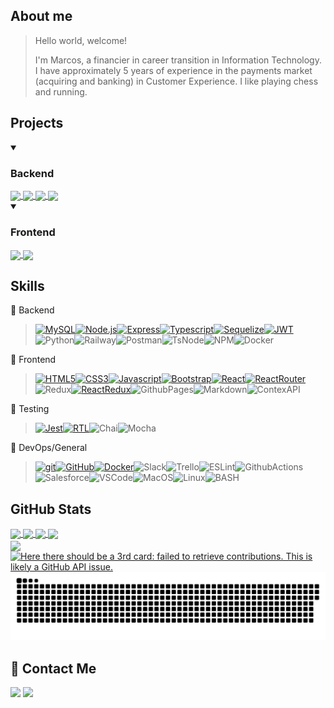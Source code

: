 ## About me

>Hello world, welcome!
>
>I'm Marcos, a financier in career transition in Information Technology.
>I have approximately 5 years of experience in the payments market (acquiring and banking) in Customer Experience. I like playing chess and running.

## Projects
 
<details open>
<summary><h3> Backend</h3></summary>
 

<a href="https://github.com/dopimentel/backend-trybe-futebol-clube#gh-dark-mode-only">
  <img height=150 align="center" src="https://github-readme-stats.vercel.app/api/pin/?username=dopimentel&repo=backend-trybe-futebol-clube&theme=dark#gh-dark-mode-only" />
</a>
<a href="https://github.com/dopimentel/backend-trybe-futebol-clube#gh-light-mode-only">
  <img height=150 align="center" src="https://github-readme-stats.vercel.app/api/pin/?username=dopimentel&repo=backend-trybe-futebol-clube&theme=light#gh-light-mode-only" />
</a>



<a href="https://github.com/dopimentel/backend-trybers-and-dragons#gh-dark-mode-only">
  <img height=150 align="center" src="https://github-readme-stats.vercel.app/api/pin/?username=dopimentel&repo=backend-trybers-and-dragons&theme=dark#gh-dark-mode-only" />
</a>
<a href="https://github.com/dopimentel/backend-trybers-and-dragons#gh-light-mode-only">
  <img height=150 align="center" src="https://github-readme-stats.vercel.app/api/pin/?username=dopimentel&repo=backend-trybers-and-dragons&theme=light#gh-light-mode-only" />
</a>


</details>

<details open>
<summary><h3> Frontend</h3></summary>
 <a href="https://github.com/dopimentel/frontend-starwars-planets-search#gh-dark-mode-only">
  <img height=150 align="center" src="https://github-readme-stats.vercel.app/api/pin/?username=dopimentel&repo=frontend-starwars-planets-search&theme=dark#gh-dark-mode-only" />
</a>
<a href="https://github.com/dopimentel/frontend-starwars-planets-search#gh-light-mode-only">
  <img height=150 align="center" src="https://github-readme-stats.vercel.app/api/pin/?username=dopimentel&repo=frontend-starwars-planets-search&theme=light#gh-light-mode-only" />
</a>
</details>

## Skills

📍 Backend
> [![MySQL][MySQL]][MySQL-url][![Node.js][Node.js]][Node.js-url][![Express][Express]][Express-url][![Typescript][Typescript]][Typescript-url][![Sequelize][Sequelize]][Sequelize-url][![JWT][JWT]][JWT-url]![Python][Python]![Railway][Railway]![Postman][Postman]![TsNode][TsNode]![NPM][NPM]![Docker]

<!-- BACK-END -->
[MySQL]: https://img.shields.io/badge/mysql-4479A1?style=for-the-badge&logo=mysql&logoColor=white
[MySQL-url]: https://dev.mysql.com/doc/
[Node.js]: https://img.shields.io/badge/node.js-339933?style=for-the-badge&logo=node.js&logoColor=white
[Node.js-url]: https://nodejs.org/
[Typescript]: https://img.shields.io/badge/typescript-3178C6?style=for-the-badge&logo=typescript&logoColor=white
[Typescript-url]: https://www.typescriptlang.org/
[Typescript-url]: https://www.typescriptlang.org/
[Docker]: https://img.shields.io/badge/docker-2496ED?style=for-the-badge&logo=docker&logoColor=white
[Docker-url]: https://www.docker.com/
[Sequelize]: https://img.shields.io/badge/Sequelize-52B0E7?style=for-the-badge&logo=Sequelize&logoColor=white
[Sequelize-url]: https://github.com/dopimentel/back-end-trybe-futebol-clube
[Express]: https://img.shields.io/badge/Express%20js-000000?style=for-the-badge&logo=express&logoColor=white
[Express-url]: https://github.com/dopimentel/back-end-trybe-futebol-clube
[JWT]: https://img.shields.io/badge/JWT-000000?style=for-the-badge&logo=JSON%20web%20tokens&logoColor=white
[JWT-url]: https://github.com/dopimentel/back-end-trybe-futebol-clube
[Python]: https://img.shields.io/badge/python-3670A0?style=for-the-badge&logo=python&logoColor=ffdd54
[Railway]: https://img.shields.io/badge/Railway-131415?style=for-the-badge&logo=railway&logoColor=white
[Postman]: https://img.shields.io/badge/Postman-FF6C37?style=for-the-badge&logo=Postman&logoColor=white
[TsNode]: https://img.shields.io/badge/ts--node-3178C6?style=for-the-badge&logo=ts-node&logoColor=white
[NPM]: https://img.shields.io/badge/npm-CB3837?style=for-the-badge&logo=npm&logoColor=white

📍 Frontend

> [![HTML5][HTML5]][HTML5-url][![CSS3][CSS3]][CSS3-url][![Javascript][Javascript]][Javascript-url][![Bootstrap][Bootstrap.com]][Bootstrap-url][![React][React.js]][React-url][![ReactRouter][ReactRouter]][ReactRouter-url]![Redux][Redux][![ReactRedux][ReactRedux.js]][ReactRedux-url]![GithubPages][GithubPages]![Markdown][Markdown]![ContexAPI][ContextAPI]



<!-- FRONT END -->
[ContextAPI]: https://img.shields.io/badge/Context_API-0088CC.svg?&style=for-the-badge&logo=react&logoColor=white
[HTML5]: https://img.shields.io/badge/html5-E34F26?style=for-the-badge&logo=html5&logoColor=white
[HTML5-URL]: https://developer.mozilla.org/en-US/docs/Glossary/HTML5
[CSS3]: https://img.shields.io/badge/css_3-1572B6?style=for-the-badge&logo=css3&logoColor=white
[CSS3-url]: https://developer.mozilla.org/pt-BR/docs/Web/CSS
[Javascript]: https://img.shields.io/badge/javascript-%23323330.svg?style=for-the-badge&logo=javascript&logoColor=%23F7DF1E
[Javascript-url]: https://developer.mozilla.org/pt-BR/docs/Web/JavaScript
[Bootstrap.com]: https://img.shields.io/badge/Bootstrap-563D7C?style=for-the-badge&logo=bootstrap&logoColor=white
[Bootstrap-url]: https://getbootstrap.com
[React.js]: https://img.shields.io/badge/React-20232A?style=for-the-badge&logo=react&logoColor=61DAFB
[React-url]: https://reactjs.org/
[ReactRedux.js]: https://img.shields.io/badge/react_redux-764ABC?style=for-the-badge&logo=redux&logoColor=white
[ReactRedux-url]: https://react-redux.js.org/
[ReactRouter]: https://img.shields.io/badge/React_Router-20232A?style=for-the-badge&logo=reactrouter&logoColor=CA4245
[ReactRouter-url]: https://reactrouter.com/en/main
[Redux]: https://img.shields.io/badge/Redux-593D88?style=for-the-badge&logo=redux&logoColor=white
[GithubPages]: https://img.shields.io/badge/GitHub%20Pages-222222?style=for-the-badge&logo=GitHub%20Pages&logoColor=white
[Markdown]: https://img.shields.io/badge/Markdown-000000?style=for-the-badge&logo=markdown&logoColor=white


📍 Testing

 > [![Jest][Jest]][Jest-url][![RTL][RTL]][RTL-url]![Chai][Chai]![Mocha][Mocha]

 <!-- TESTING -->
[Jest]: https://img.shields.io/badge/jest-C21325?style=for-the-badge&logo=jest&logoColor=white
[Jest-url]: https://jestjs.io/
[RTL]: https://img.shields.io/badge/testing_library-E33332?style=for-the-badge&logo=testing-library&logoColor=white
[RTL-url]: https://testing-library.com/
[Chai]: https://img.shields.io/badge/chai-A30701?style=for-the-badge&logo=chai&logoColor=white
[Mocha]: https://img.shields.io/badge/Mocha-8D6748?style=for-the-badge&logo=Mocha&logoColor=white

📍 DevOps/General

 >[![git][git]][git-url][![GitHub][GitHub]][GitHub-url][![Docker][Docker]][Docker-url]![Slack][Slack]![Trello][Trello]![ESLint][ESLint]![GithubActions][GithubActions]![Salesforce][Salesforce]![VSCode][VSCode]![MacOS][MacOS]![Linux][Linux]![BASH][BASH]
 
[git]: https://img.shields.io/badge/git-F05032?style=for-the-badge&logo=git&logoColor=white
[git-url]: https://git-scm.com/doc
[GitHub]: https://img.shields.io/badge/GitHub-100000?style=for-the-badge&logo=github&logoColor=white
[GitHub-url]: https://github.com/dopimentel
[Slack]: https://img.shields.io/badge/Slack-4A154B?style=for-the-badge&logo=slack&logoColor=white
[Trello]: https://img.shields.io/badge/Trello-0052CC?style=for-the-badge&logo=trello&logoColor=white
[Shell]: https://img.shields.io/badge/Shell_Script-121011?style=for-the-badge&logo=gnu-bash&logoColor=white
[ESLint]: https://img.shields.io/badge/eslint-3A33D1?style=for-the-badge&logo=eslint&logoColor=white
[GithubActions]: https://img.shields.io/badge/GitHub_Actions-2088FF?style=for-the-badge&logo=github-actions&logoColor=white
[Salesforce]: https://img.shields.io/badge/Salesforce-00A1E0?style=for-the-badge&logo=Salesforce&logoColor=white
[VSCode]: https://img.shields.io/badge/Vscode-007ACC?style=for-the-badge&logo=visual-studio-code&logoColor=white
[MacOS]: https://img.shields.io/badge/mac%20os-000000?style=for-the-badge&logo=apple&logoColor=white
[Linux]: https://img.shields.io/badge/Linux-FCC624?style=for-the-badge&logo=linux&logoColor=black
[BASH]: https://img.shields.io/badge/Bash-4EAA25.svg?&style=for-the-badge&logo=GNUBash&logoColor=white



## GitHub Stats


<a href="https://github.com/dopimentel/github-readme-stats#gh-dark-mode-only">
  <img height=200 align="center" src="https://dopimentel-github-readme-stats.vercel.app/api?username=dopimentel&show_icons=true&rank_icon=percentile&theme=dark#gh-dark-mode-only" />
</a>
<a href="https://github.com/dopimentel/github-readme-stats#gh-light-mode-only">
  <img height=200 align="center" src="https://dopimentel-github-readme-stats.vercel.app/api?username=dopimentel&show_icons=true&rank_icon=percentile&theme=light#gh-light-mode-only" />
</a>


<a href="https://github.com/dopimentel/github-readme-stats#gh-dark-mode-only">
  <img height=200 align="center" src="https://dopimentel-github-readme-stats.vercel.app/api/top-langs?username=dopimentel&size_weight=0&count_weight=1&layout=compact&langs_count=8&card_width=320&show_icons=true&theme=dark#gh-dark-mode-only" />
</a>
<a href="https://github.com/dopimentel/github-readme-stats#gh-light-mode-only">
  <img height=200 align="center" src="https://dopimentel-github-readme-stats.vercel.app/api/top-langs?username=dopimentel&size_weight=0&count_weight=1&layout=compact&langs_count=8&card_width=320&show_icons=true&theme=light#gh-light-mode-only" />
</a>

<br>

<a href="https://github.com/dopimentel/github-readme-stats#gh-dark-mode-only">
  <img height=189 align="center" src="https://github-readme-streak-stats.herokuapp.com/?user=dopimentel&theme=dark#gh-dark-mode-only" />
</a>
<a href="https://github.com/dopimentel/github-readme-stats#gh-light-mode-only">
  <img height=189 align="center" src="https://github-readme-streak-stats.herokuapp.com/?user=dopimentel&theme=light#gh-light-mode-only" alt="Here there should be a 3rd card: failed to retrieve contributions. This is likely a GitHub API issue." />
</a>



  
<picture>
  <source media="(prefers-color-scheme: dark)" srcset="https://raw.githubusercontent.com/dopimentel/dopimentel/output/github-contribution-grid-snake-dark.svg">
  <source media="(prefers-color-scheme: light)" srcset="https://raw.githubusercontent.com/dopimentel/dopimentel/output/github-contribution-grid-snake.svg">
  <img alt="github contribution grid snake animation" src="https://raw.githubusercontent.com/dopimentel/dopimentel/output/github-contribution-grid-snake.svg">
</picture>

## 💬 Contact Me

<div align="left" style="display: inline_block">
  
  <a href="https://www.linkedin.com/in/marcoscoutinho" target="_blank"><img height="28rem" src="https://img.shields.io/badge/LinkedIn-0077B5?style=for-the-badge&logo=linkedin&logoColor=white"></a> 
  <a href = "mailto:mpc_marcos@hotmail.com"><img height="28rem" src="https://img.shields.io/badge/outlook-0078D4?style=for-the-badge&logo=microsoftoutlook&logoColor=white" target="_blank"></a>
</div>
